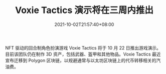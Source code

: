﻿---
title: "Voxie Tactics 演示将在三周内推出"
date: 2021-10-02T21:57:40+08:00
lastmod: 2021-10-02T16:45:40+08:00
draft: false
authors: ["Robert"]
description: "NFT 驱动的回合制角色扮演游戏 Voxie Tactics 将于 10 月 22 日推出游戏演示。目前该团队仍在制作 3D 资产，包括武器、盔甲和其他物品。Voxie Tactics 最近宣布迁移到 Polygon 区块链，以规避通常与以太坊区块链上的代币转移相关的汽油费。"
featuredImage: "voxie-tactics-demo-coming-in-three-weeks.png"
tags: ["Virtual World","虚拟世界","Play to Earn"]
categories: ["news"]
news: ["虚拟世界"]
weight: 
lightgallery: true
pinned: false
recommend: false
recommend1: false
---

NFT 驱动的回合制角色扮演游戏 Voxie Tactics 将于 10 月 22 日推出游戏演示。目前该团队仍在制作 3D 资产，包括武器、盔甲和其他物品。Voxie Tactics 最近宣布迁移到 Polygon 区块链，以规避通常与以太坊区块链上的代币转移相关的汽油费。

<!--more-->

